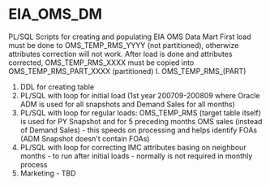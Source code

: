 # EIA_OMS_DM
PL/SQL Scripts for creating and populating EIA OMS Data Mart
First load must be done to OMS_TEMP_RMS_YYYY (not partitioned), otherwize attributes correction will not work. After load is done and attributes corrected, OMS_TEMP_RMS_XXXX must be copied into OMS_TEMP_RMS_PART_XXXX (partitioned)
I. OMS_TEMP_RMS_(PART)
 1. DDL for creating table
 2. PL/SQL with loop for initial load (1st year 200709-200809 where Oracle ADM is used for all snapshots and Demand Sales for all months)
 3. PL/SQL with loop for regular loads: OMS_TEMP_RMS (target table itself) is used for PY Snapshot and for 5 preceding months OMS sales (instead of Demand Sales) - this speeds on processing and helps identify FOAs (ADM Snapshot doesn't contain FOAs)
 4. PL/SQL with loop for correcting IMC attributes basing on neighbour months - to run after initial loads - normally is not required in monthly process
 5. Marketing - TBD
